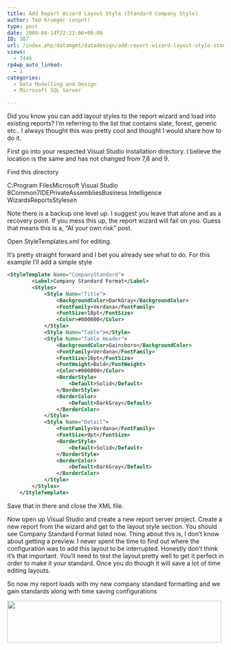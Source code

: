 ```yaml
---
title: Add Report Wizard Layout Style (Standard Company Style)
author: Ted Krueger (onpnt)
type: post
date: 2009-04-14T22:23:06+00:00
ID: 387
url: /index.php/datamgmt/datadesign/add-report-wizard-layout-style-standard/
views:
  - 7446
rp4wp_auto_linked:
  - 1
categories:
  - Data Modelling and Design
  - Microsoft SQL Server

---
```

Did you know you can add layout styles to the report wizard and load into existing reports? I&#8217;m referring to the list that contains slate, forest, generic etc.. I always thought this was pretty cool and thought I would share how to do it.

First go into your respected Visual Studio installation directory. I believe the location is the same and has not changed from 7,8 and 9. 

Find this directory

C:Program FilesMicrosoft Visual Studio 8Common7IDEPrivateAssembliesBusiness Intelligence WizardsReportsStylesen

Note there is a backup one level up. I suggest you leave that alone and as a recovery point. If you mess this up, the report wizard will fail on you. Guess that means this is a, &#8220;At your own risk&#8221; post.

Open StyleTemplates.xml for editing.

It&#8217;s pretty straight forward and I bet you already see what to do. For this example I&#8217;ll add a simple style

```xml
<StyleTemplate Name="CompanyStandard">
		<Label>Company Standard Format</Label>
		<Styles>
			<Style Name="Title">
				<BackgroundColor>DarkGray</BackgroundColor>
				<FontFamily>Verdana</FontFamily>
				<FontSize>18pt</FontSize>
				<Color>#000000</Color>
			</Style>
			<Style Name="Table"></Style>
			<Style Name="Table Header">
				<BackgroundColor>Gainsboro</BackgroundColor>
				<FontFamily>Verdana</FontFamily>
				<FontSize>10pt</FontSize>
				<FontWeight>Bold</FontWeight>
				<Color>#000000</Color>
				<BorderStyle>
					<Default>Solid</Default>
				</BorderStyle>
				<BorderColor>
					<Default>DarkGray</Default>
				</BorderColor>
			</Style>
			<Style Name="Detail">
				<FontFamily>Verdana</FontFamily>
				<FontSize>9pt</FontSize>
				<BorderStyle>
					<Default>Solid</Default>
				</BorderStyle>
				<BorderColor>
					<Default>DarkGray</Default>
				</BorderColor>
			</Style>
		</Styles>
	</StyleTemplate>
```
Save that in there and close the XML file.

Now open up Visual Studio and create a new report server project. Create a new report from the wizard and get to the layout style section. You should see Company Standard Format listed now. Thing about this is, I don&#8217;t know about getting a preview. I never spent the time to find out where the configuration was to add this layout to be interrupted. Honestly don&#8217;t think it&#8217;s that important. You&#8217;ll need to test the layout pretty well to get it perfect in order to make it your standard. Once you do though it will save a lot of time editing layouts.

So now my report loads with my new company standard formatting and we gain standards along with time saving configurations 

<div class="image_block">
  <img src="/wp-content/uploads/blogs/DataMgmt//ssrs_layout_1.gif" alt="" title="" width="498" height="97" />
</div>